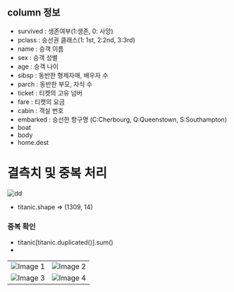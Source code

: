 ## column 정보
- survived : 생존여부(1:생존, 0: 사망)
- pclass : 승선권 클래스(1: 1st, 2:2nd, 3:3rd)
- name : 승객 이름
- sex : 승객 성별
- age : 승객 나이
- sibsp : 동반한 형제자매, 배우자 수
- parch : 동반한 부모, 자식 수
- ticket : 티켓의 고유 넘버
- fare : 티켓의 요금
- cabin : 객실 번호
- embarked : 승선한 항구명 (C:Cherbourg, Q:Queenstown, S:Southampton)
- boat
- body
- home.dest

# 결측치 및 중복 처리
![dd](https://user-images.githubusercontent.com/82266289/233369529-dd53c5b5-f256-4633-bed8-5c525f4caeac.png)

- titanic.shape => (1309, 14)
  
### 중복 확인
- titanic[titanic.duplicated()].sum()
- 

<table>
  <tr>
    <td><img src="https://user-images.githubusercontent.com/82266289/233369909-f5a9822b-68c6-42a3-aff8-0220783b57a2.png" alt="Image 1"></td>
    <td><img src="https://user-images.githubusercontent.com/82266289/233370108-097b47dc-45f1-4f8d-8fff-f4e4ee1eb95b.png" alt="Image 2"></td>
  </tr>
  <tr>
    <td><img src="https://user-images.githubusercontent.com/82266289/233370156-223efa1e-34bd-4897-a317-c97332b3479f.png" alt="Image 3"></td>
    <td><img src="https://user-images.githubusercontent.com/82266289/233370182-e3066f98-9fc5-40a6-b790-5d5e7284e3f6.png" alt="Image 4"></td>
  </tr>
</table>

